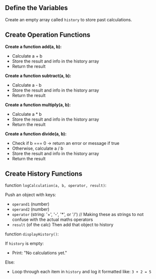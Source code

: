 ## Define the Variables

Create an empty array called `history` to store past calculations.

## Create Operation Functions

**Create a function add(a, b):**
* Calculate a + b
* Store the result and info in the history array
* Return the result

**Create a function subtract(a, b):**
* Calculate a - b
* Store the result and info in the history array
* Return the result

**Create a function multiply(a, b):**
* Calculate a * b
* Store the result and info in the history array
* Return the result

**Create a function divide(a, b):**
* Check if b === 0 → return an error or message if true
* Otherwise, calculate a / b
* Store the result and info in the history array
* Return the result

## Create History Functions

function `logCalculation(a, b, operator, result)`:

Push an object with keys:
* `operand1` (number)
* `operand2` (number)
* `operator` (string: '+', '-', '*', or '/') // Making these as strings to not confuse with the actual maths operators
* `result` (of the calc)
Then add that object to history

function `displayHistory()`:

If `history` is empty:
* Print: "No calculations yet."

Else:
* Loop through each item in `history` and log it formatted like: `3 + 2 = 5`